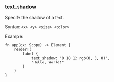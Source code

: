 ### text_shadow

Specify the shadow of a text.

Syntax: `<x> <y> <size> <color>`

Example:

```rust, no_run
fn app(cx: Scope) -> Element {
    render!(
        label {
            text_shadow: "0 18 12 rgb(0, 0, 0)",
            "Hello, World!"
        }
    )
}
```
